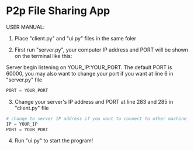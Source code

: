 # P2p File Sharing App

USER MANUAL:

1. Place "client.py" and "ui.py" files in the same foler

2. First run "server.py", your computer IP address and PORT will be shown on the terminal like this:

Server begin listening on YOUR_IP:YOUR_PORT.
The default PORT is 60000, you may also want to change your port if you want at line 6 in "server.py" file

```python 
PORT = YOUR_PORT
```

3. Change your server's IP address and PORT at line 283 and 285 in "client.py" file

```python 
# change to server IP address if you want to connect to other machine
IP = YOUR_IP
PORT = YOUR_PORT
```

4. Run "ui.py" to start the program!
